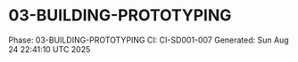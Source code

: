 # 03-BUILDING-PROTOTYPING
Phase: 03-BUILDING-PROTOTYPING
CI: CI-SD001-007
Generated: Sun Aug 24 22:41:10 UTC 2025
